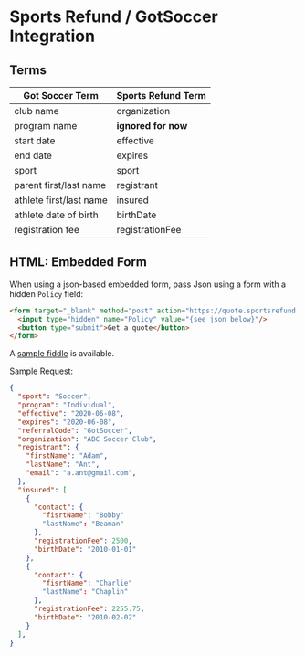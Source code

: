 # Sports Refund / GotSoccer Integration

## Terms

|Got Soccer Term|Sports Refund Term|
|-|-|
club name|organization|
program name|**ignored for now**|
start date|effective|
end date|expires|
sport|sport|
parent first/last name|registrant|
athlete first/last name|insured|
athlete date of birth|birthDate|
registration fee|registrationFee|


## HTML: Embedded Form

When using a json-based embedded form, pass Json using a form with a hidden `Policy` field:

``` html
<form target="_blank" method="post" action="https://quote.sportsrefund.com/quote.html">
  <input type="hidden" name="Policy" value="{see json below}"/>
  <button type="submit">Get a quote</button>
</form>
```

A [sample fiddle](https://jsfiddle.net/etj8dL4n/1/) is available.

Sample Request:

```json
{
  "sport": "Soccer",
  "program": "Individual",
  "effective": "2020-06-08",
  "expires": "2020-06-08",
  "referralCode": "GotSoccer",
  "organization": "ABC Soccer Club",
  "registrant": {
    "firstName": "Adam",
    "lastName": "Ant",
    "email": "a.ant@gmail.com",
  },
  "insured": [
    {
      "contact": {
        "fisrtName": "Bobby"
        "lastName": "Beaman"
      },
      "registrationFee": 2500,
      "birthDate": "2010-01-01"
    },
    {
      "contact": {
        "fisrtName": "Charlie"
        "lastName": "Chaplin"
      },
      "registrationFee": 2255.75,
      "birthDate": "2010-02-02"
    }
  ],
}
```
